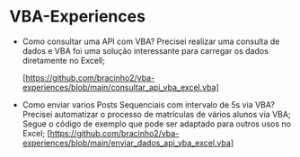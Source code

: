 # VBA-Experiences
- Como consultar uma API com VBA?
    Precisei realizar uma consulta de dados e VBA foi uma solução interessante para carregar os dados diretamente no Excell;

    [https://github.com/bracinho2/vba-experiences/blob/main/consultar_api_vba_excel.vba]

- Como enviar varios Posts Sequenciais com intervalo de 5s via VBA?
    Precisei automatizar o processo de matrículas de vários alunos via VBA; Segue o código de exemplo que pode ser adaptado para outros usos no Excel;
    [https://github.com/bracinho2/vba-experiences/blob/main/enviar_dados_api_vba_excel.vba]

